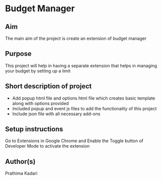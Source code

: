 # Budget Manager

## Aim

The main aim of the project is create an extension of budget manager

## Purpose

This project will help in having a separate extension that helps in managing your budget by setting up a limit


## Short description of project

- Add popup html file and options html file which creates basic template along with options provided
- Included popup and event js files to add the functionality of this project
- Include json file with all necessary add-ons


## Setup instructions

Go to Extensions in Google Chrome and Enable the Toggle button of Developer Mode to activate the extension


## Author(s)

Prathima Kadari
